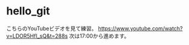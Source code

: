 # hello_git

こちらのYouTubeビデオを見て練習。
https://www.youtube.com/watch?v=LDOR5HfI_sQ&t=288s
次は17:00から進めます。
